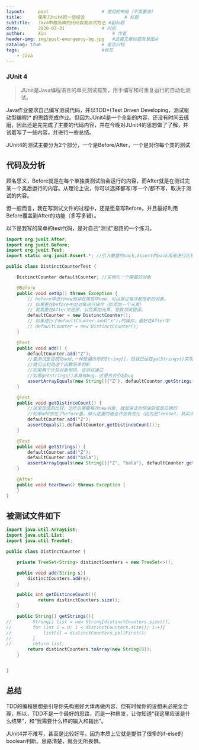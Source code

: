 ```yaml
---
layout:     post   				    # 使用的布局（不需要改）
title:      使用JUnit4的一些经验 				# 标题 
subtitle:   Java中最简单的代码自我测试方法 #副标题
date:       2020-03-31 				# 时间
author:     Xin 						# 作者
header-img: img/post-emergency-bg.jpg 	#这篇文章标题背景图片
catalog: true 						# 是否归档
tags:								#标签
    - Java
---
```




### JUnit 4

> JUnit是Java编程语言的单元测试框架，用于编写和可重复运行的自动化测试。

Java作业要求自己编写测试代码，并以TDD*(Test Driven Developing，测试驱动型编程)* 的思路完成作业。但因为JUnit4是一个全新的内容，还没有时间去琢磨，因此还是先完成了主要的代码内容，并在今晚对JUnit4的思想做了了解，并试着写了一些内容，并进行一些总结。

JUnit4的测试主要分为2个部分，一个是Before/After，一个是对你每个类的测试​

## 代码及分析

顾名思义，Before就是在每个单独类测试前会运行的内容，而After就是在测试完某一个类后运行的内容。从理论上说，你可以选择都写/写一个/都不写，取决于测试的内容。

但一般而言，我在写测试文件的过程中，还是愿意写Before，并且最好利用Before覆盖到After的功能（多写多错）。

以下是我写的简单的test代码，是对自己“测试”思路的一个练习。

```java
import org.junit.After; 
import org.junit.Before;
import org.junit.Test;
import static org.junit.Assert.*; //引入重要的pack,Assert的pack用来进行比较你的测试内容

public class DistinctCounterTest {

    DistinctCounter defaultCounter; //实例化一个需要的对象

    @Before
    public void setUp() throws Exception {
        // before中进行new而非在属性中new，可以保证每次都是新的对象。
        // 如果要在before中对对象进行操作（如添加一个元素）
        // 就需要在After中还原，以免累加元素，导致测试错误。
        defaultCounter = new DistinctCounter(); 
        // 如果进行了defaultCounter.add("x");的操作，最好在After中
        // defaultCounter = new DistinctCounter();
    }

    @Test
    public void add() {
        defaultCounter.add("Z");
        //要测试是否成功add,一种是遍历你的String[]，但我已经在getStrings()实现了
        //就可以利用这个函数简单判断
        //如果两个比较对象相同，该测试通过
        //如果getStrings()本身有bug，这里也会引起bug
        assertArrayEquals(new String[]{"Z"}, defaultCounter.getStrings());
    }

    @Test
    public void getDistinceCount() {
        //这里是值的比较，之所以需要每次new对象，就是保证你预估的值是正确的
        //如果add放在了before里，那么这里的值也许会有变化（因为是TreeSet，其实不会变化）
        defaultCounter.add("Z");
        assertEquals(1,defaultCounter.getDistinceCount());
    }

    @Test
    public void getStrings() {
        defaultCounter.add("Z");
        defaultCounter.add("bala");
        assertArrayEquals(new String[]{"Z", "bala"}, defaultCounter.getStrings());
    }

    @After
    public void tearDown() throws Exception {
    }
}
```

## 被测试文件如下

```java
import java.util.ArrayList;
import java.util.List;
import java.util.TreeSet;

public class DistinctCounter {

    private TreeSet<String> distinctCounters = new TreeSet<>();

    public void add(String s){
        distinctCounters.add(s);
    }

    public int getDistinceCount(){
            return distinctCounters.size();
    }

    public String[] getStrings(){
//        String[] list = new String[distinctCounters.size()];
//        for (int i = 0; i < distinctCounters.size(); i++){
//            list[i] = distinctCounters.pollFirst();
//        }
//        return list;
        return distinctCounters.toArray(new String[0]);
    }


}

```

## 总结

TDD的编程思想是引导你先构思好大体再做内容，但有时候你的设想未必完全合理，所以，TDD不是一个最好的思路，而是一种启发，让你知道“我这里应该是什么结果”，和“我需要什么样的输入和输出”。

JUnit4并不难写，甚至是比较好写，因为本质上它就是提供了很多的if-else的boolean判断。思路清楚，就会无所畏惧。
